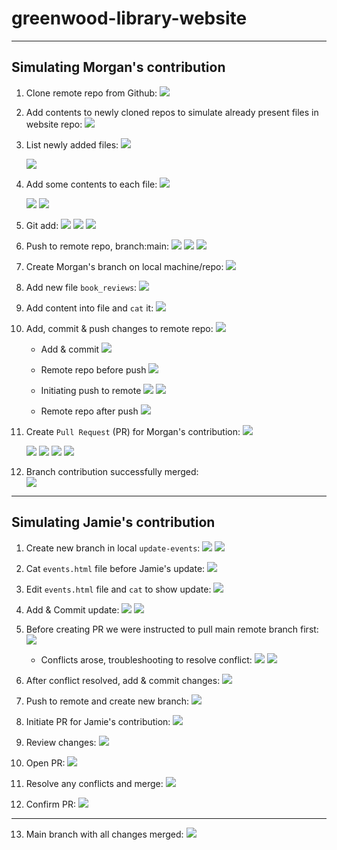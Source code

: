 # greenwood-library-website
---

## Simulating Morgan's contribution

1. Clone remote repo from Github:
![](img/a.clone.png)

2. Add contents to newly cloned repos to simulate already present files in website repo:
![](img/b.add-website-files.png)

3. List newly added files:
![](img/c.added.png)


    ![](img/d.ls-files.png)

4. Add some contents to each file:
![](img/e.adding-some-contents-in-each-file.png)

    ![](img/e0.png)
    ![](img/e1.png)

5. Git add:
![](img/f.git-add.png) 
    ![](img/g.statusafteradd.png)
    ![](img/h.gitcommit.png)


6. Push to remote repo, branch:main:
![](img/i.pushtoremote.png) 
    ![](img/i0.remoterepoB4push.png)
    ![](img/i1.remoterepoafterpush.png)


7. Create Morgan's branch on local machine/repo:
![](img/j.addMorganbranch.png)

8. Add new file `book_reviews`:
![](img/k.createfile.png)

9. Add content into file and `cat` it:
    ![](img/l.catnewlyaddedcontent.png)

10. Add, commit & push changes to remote repo:
    ![](img/m.gitstatus.png)

    - Add & commit
    ![](img/m0.add&commit.png)

    - Remote repo before push
    ![](img/m1.viewremoterepob4newpush.png)

    - Initiating push to remote
    ![](img/m2.pushbranchtoremote.png)
    ![](img/m3.png)
    - Remote repo after push
    ![](img/m1.w.png)

11. Create `Pull Request` (PR) for Morgan's contribution:
    ![](img/n.timetocreate1PR.png)    

    ![](img/n0.openPR.png)
    ![](img/n1.previewPR.png)
    ![](img/n2.resolveconflicts&mergePR.png)
    ![](img/n3.confimrPR.png)

12. Branch contribution successfully merged:    
    ![](img/n4.mergesuccess.png)
---

## Simulating Jamie's contribution    

1. Create new branch in local `update-events`:
    ![](img/o.createnewbrancn&switch.png)
    ![](img/o0.lstoshowoldmain.png)


2. Cat `events.html` file before Jamie's update:
![](img/p.lseventsb4.png)

3. Edit `events.html` file and `cat` to show update:
![](img/p0.updateevents&cat.png)

4. Add & Commit update:
![](img/p1.add&commit.png)
    ![](img/p2.status.png)

5. Before creating PR we were instructed to pull main remote branch first:
![](img/q.tryingtofetchmain.png) 
    - Conflicts arose, troubleshooting to resolve conflict:
    ![](img/q0.resolvingpullmainconflict.png)
    ![](img/q3.resolvedconflicts.png)

6. After conflict resolved, add & commit changes:
![](img/q4.png)

7. Push to remote and create new branch:
![](img/r.pushtoremotewnewbranch.png)

8. Initiate PR for Jamie's contribution:
![](img/s.initPR.png)

9. Review changes:
![](img/s0.reviewchanges.png)

10. Open PR:
![](img/s1.adddesc&createPR.png)

11. Resolve any conflicts and merge:
![](img/s2.resolveconflicts&merge.png)

12. Confirm PR:
![](img/s3.PRconfirmed.png)

---

13. Main branch with all changes merged:
![](img/t.updatedmainwallchangesadded.png)